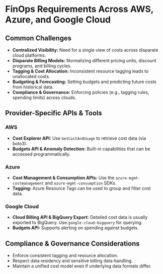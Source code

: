 # FinOps Requirements Across AWS, Azure, and Google Cloud

## Common Challenges

- **Centralized Visibility:** Need for a single view of costs across disparate cloud platforms.
- **Disparate Billing Models:** Normalizing different pricing units, discount programs, and billing cycles.
- **Tagging & Cost Allocation:** Inconsistent resource tagging leads to unallocated costs.
- **Budgeting & Forecasting:** Setting budgets and predicting future costs from historical data.
- **Compliance & Governance:** Enforcing policies (e.g., tagging rules, spending limits) across clouds.

## Provider-Specific APIs & Tools

### AWS
- **Cost Explorer API:** Use `GetCostAndUsage` to retrieve cost data (via boto3).
- **Budgets API & Anomaly Detection:** Built-in capabilities that can be accessed programmatically.

### Azure
- **Cost Management & Consumption APIs:** Use the `azure-mgmt-costmanagement` and `azure-mgmt-consumption` SDKs.
- **Tagging:** Azure Resource Tags can be used to group and filter cost data.

### Google Cloud
- **Cloud Billing API & BigQuery Export:** Detailed cost data is usually exported to BigQuery. Use `google-cloud-bigquery` for querying.
- **Budgets API:** Supports alerting on spending against budgets.

## Compliance & Governance Considerations

- Enforce consistent tagging and resource allocation.
- Respect data residency and sensitive billing data handling.
- Maintain a unified cost model even if underlying data formats differ.
